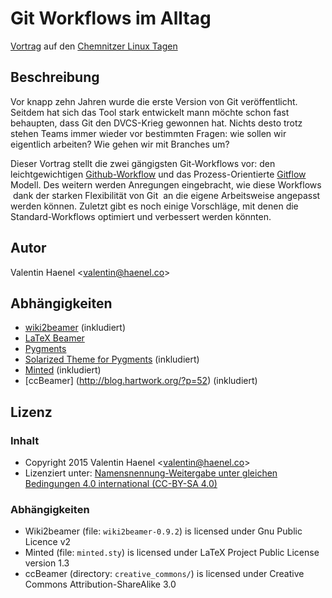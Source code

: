 # Git Workflows im Alltag

[Vortrag](https://chemnitzer.linux-tage.de/2015/de/programm/beitrag/306) auf
den [Chemnitzer Linux Tagen](https://chemnitzer.linux-tage.de/2015/en)

## Beschreibung

Vor knapp zehn Jahren wurde die erste Version von Git veröffentlicht. Seitdem
hat sich das Tool stark entwickelt mann möchte schon fast behaupten, dass Git
den DVCS-Krieg gewonnen hat. Nichts desto trotz stehen Teams immer wieder vor
bestimmten Fragen: wie sollen wir eigentlich arbeiten? Wie gehen wir mit
Branches um?

Dieser Vortrag stellt die zwei gängigsten Git-Workflows vor: den
leichtgewichtigen
[Github-Workflow](https://guides.github.com/introduction/flow/index.html) und
das Prozess-Orientierte [Gitflow](https://github.com/nvie/gitflow) Modell. Des
weitern werden Anregungen eingebracht, wie diese Workflows ­ dank der starken
Flexibilität von Git ­ an die eigene Arbeitsweise angepasst werden können.
Zuletzt gibt es noch einige Vorschläge, mit denen die Standard-Workflows
optimiert und verbessert werden könnten.

## Autor

Valentin Haenel <<valentin@haenel.co>>

## Abhängigkeiten

* [wiki2beamer](http://wiki2beamer.sourceforge.net/) (inkludiert)
* [LaTeX Beamer](https://bitbucket.org/rivanvx/beamer/wiki/Home)
* [Pygments](http://pygments.org/)
* [Solarized Theme for Pygments](https://bitbucket.org/john2x/solarized-pygment/src/b9455fbdc902/solarized.py) (inkludiert)
* [Minted](http://code.google.com/p/minted/) (inkludiert)
* [ccBeamer] (http://blog.hartwork.org/?p=52) (inkludiert)

## Lizenz

### Inhalt

* Copyright 2015 Valentin Haenel <<valentin@haenel.co>>
* Lizenziert unter: [Namensnennung-Weitergabe unter gleichen Bedingungen 4.0 international (CC-BY-SA 4.0) ](http://creativecommons.org/licenses/by-sa/4.0/legalcode)

### Abhängigkeiten

* Wiki2beamer (file: `wiki2beamer-0.9.2`) is licensed under Gnu Public Licence v2
* Minted (file: `minted.sty`) is licensed under LaTeX Project Public License  version 1.3
* ccBeamer (directory: `creative_commons/`) is licensed under Creative Commons Attribution-ShareAlike 3.0

